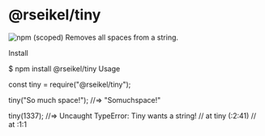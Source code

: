 # @rseikel/tiny
![npm (scoped)](https://img.shields.io/npm/v/@rseikel/tiny)
Removes all spaces from a string.

Install

$ npm install @rseikel/tiny
Usage

const tiny = require("@rseikel/tiny");

tiny("So much space!");
//=> "Somuchspace!"

tiny(1337);
//=> Uncaught TypeError: Tiny wants a string!
//    at tiny (<anonymous>:2:41)
//    at <anonymous>:1:1
